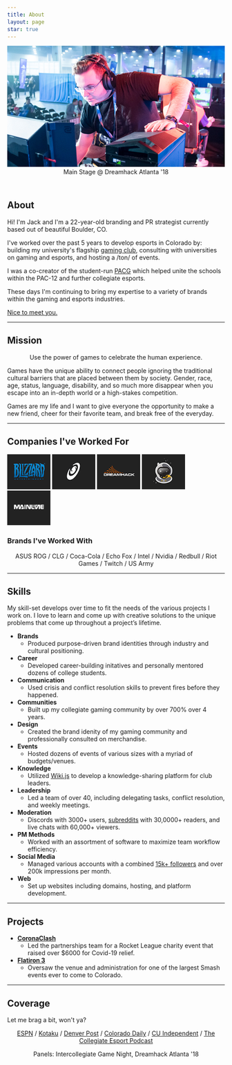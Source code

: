 ```yaml
---
title: About
layout: page
star: true
---
```

<header class="animated">
	<img src="/assets/images/prof.png" />
	<figcaption class="caption">Main Stage @ Dreamhack Atlanta '18</figcaption>
</header>


## About
Hi! I'm Jack and I'm a 22-year-old branding and PR strategist currently based out of beautiful Boulder, CO. 

I've worked over the past 5 years to develop esports in Colorado by: building my university's flagship [gaming club](https://cugaming.gg/), consulting with universities on gaming and esports, and hosting a /ton/ of events. 

I was a co-creator of the student-run [PACG](https://www.espn.com/esports/story/_/id/22273704/pac-12-student-groups-form-independent-esports-league) which helped unite the schools within the PAC-12 and further collegiate esports.

These days I'm continuing to bring my expertise to a variety of brands within the gaming and esports industries. 


[Nice to meet you.](mailto://jack@thewaylightattaches.com)

---

## Mission
<p style="text-align:center"><span class="evidence">Use the power of games to celebrate the human experience.</span></p>

Games have the unique ability to connect people ignoring the traditional cultural barriers that are placed between them by society. Gender, race, age, status, language, disability, and so much more disappear when you escape into an in-depth world or a high-stakes competition.

Games are my life and I want to give everyone the opportunity to make a new friend, cheer for their favorite team, and break free of the everyday.

---

## Companies I've Worked For

<div class="companies">
	<a href="https://www.blizzard.com"><img src="/assets\images\companies/blizz.png" width="100" /></a>
	<a href="https://www.spaceproductions.org"><img src="/assets\images\companies/sp.png" width="100" /></a>
	<a href="https://www.dreamhack.com"><img src="/assets\images\companies/dreamhack.png" width="100" /></a>
	<a href="https://spacestationgaming.com"><img src="/assets\images\companies/ssg.png" width="100" /></a>
	<a href="https://mainline.gg"><img src="/assets\images\companies/ML.png" width="100" /></a>
</div>

###  Brands I've Worked With

<p style="text-align:center">ASUS ROG / CLG / Coca-Cola / Echo Fox / Intel / Nvidia / Redbull / Riot Games / Twitch / US Army</p>

---

## Skills
My skill-set develops over time to fit the needs of the various projects I work on. I love to learn and come up with creative solutions to the unique problems that come up throughout a project’s lifetime.

- <span style="font-weight: bold">Brands</span>
	- Produced purpose-driven brand identities through industry and cultural positioning.
- <span style="font-weight: bold">Career</span>
	- Developed career-building initatives and personally mentored dozens of college students.
- <span style="font-weight: bold">Communication</span>
	- Used crisis and conflict resolution skills to prevent fires before they happened.
- <span style="font-weight: bold">Communities</span>
	- Built up my collegiate gaming community by over 700% over 4 years.
- <span style="font-weight: bold">Design</span>
	- Created the brand idenity of my gaming community and professionally consulted on merchandise.
- <span style="font-weight: bold">Events</span>
	- Hosted dozens of events of various sizes with a myriad of budgets/venues.
- <span style="font-weight: bold">Knowledge</span>
	- Utilized [Wiki.js](https://wiki.js.org/) to develop a knowledge-sharing platform for club leaders.
- <span style="font-weight: bold">Leadership</span>
	- Led a team of over 40, including delegating tasks, conflict resolution, and weekly meetings.
- <span style="font-weight: bold">Moderation</span>
	- Discords with 3000+ users, [subreddits](https://reddit.com/r/cuboulder) with 30,0000+ readers, and live chats with 60,000+ viewers.
- <span style="font-weight: bold">PM Methods</span>
	- Worked with an assortment of software to maximize team workflow efficiency.
- <span style="font-weight: bold">Social Media</span>
	- Managed various accounts with a combined [15k+ followers](https://twitter.com/boulderesports) and over 200k impressions per month.
- <span style="font-weight: bold">Web</span>
	- Set up websites including domains, hosting, and platform development.


---

## Projects

- <span style="font-weight: bold"><a href=https://lanfest.com/events/coronaclash>CoronaClash</a></span>
	- Led the partnerships team for a Rocket League charity event that raised over $6000 for Covid-19 relief.
- <span style="font-weight: bold"><a href=https://smash.gg/tournament/flatiron-3/details>Flatiron 3</a></span>
	- Oversaw the venue and administration for one of the largest Smash events ever to come to Colorado.

---

## Coverage

Let me brag a bit, won't ya?

<p style="text-align:center"><a href=https://www.espn.com/esports/story/_/id/22273704/pac-12-student-groups-form-independent-esports-league>ESPN</a> / <a href=https://compete.kotaku.com/why-was-the-pac-12-esports-league-killed-before-it-star-1824011578>Kotaku</a> / <a href=https://www.denverpost.com/2020/01/29/esports-mainstream-colorado/>Denver Post</a> / <a href=https://www.coloradodaily.com/2019/08/28/where-to-play-in-boulder-and-5-video-games-coming-out-this-fall/>Colorado Daily</a> / <a href=https://cuindependent.com/2020/03/02/esports-inclusive-sports-summit/>CU Independent</a> / <a href=https://www.youtube.com/watch?v=kwjQvt3PZsI>The Collegiate Esport Podcast</a></p>

<p style="text-align:center">Panels: Intercollegiate Game Night, Dreamhack Atlanta '18</p>
<div class="breaker"></div>
